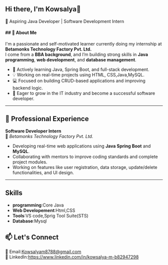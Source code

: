 ## Hi there, I'm Kowsalya👋

🎯 Aspiring Java Developer | Software Development Intern

#### ## 🌟 About Me

I'm a passionate and self-motivated learner currently doing my internship at **Betamonks Technology Factory Pvt. Ltd.**  
I come from a **BBA background**, and I’m building strong skills in **Java programming**, **web development**, and **database management**.

- 🌱 Actively learning Java, Spring Boot, and full-stack development.
- 💡 Working on real-time projects using HTML, CSS,Java,MySQL.
- 💻 Focused on building CRUD-based applications and improving backend logic.
- 🚀 Eager to grow in the IT industry and become a successful software developer.

---
## 💼 Professional Experience
**Software Developer Intern**  
📍 *Betamonks Technology Factory Pvt. Ltd.*  
- Developing real-time web applications using **Java Spring Boot** and **MySQL**.
- Collaborating with mentors to improve coding standards and complete project modules.
- Working on features like user registration, data storage, update/delete functionalities, and UI design.
---
## Skills 
- **programming**:Core Java
- **Web Developement**:Html,CSS
- **Tools**:VS code,Sprig Tool Suite(STS)
- **Database**:Mysql

## 📫 Let's Connect
📧 Email:Kowsalyam8788@gmail.com  
🔗 LinkedIn:https://www.linkedin.com/in/kowsalya-m-b82947298

